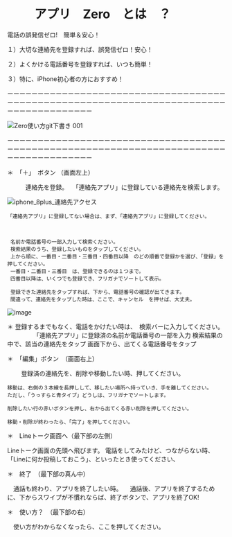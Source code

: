 # 　　 アプリ　Zero　とは　？

電話の誤発信ゼロ!　簡単＆安心！

１）大切な連絡先を登録すれば、誤発信ゼロ！安心！

２）よくかける電話番号を登録すれば、いつも簡単！

３）特に、iPhone初心者の方におすすめ！

ーーーーーーーーーーーーーーーーーーーーーーーーーーーーーーーーーーーーーーーーーーーーーーーーーーーーーーーーーーーーーーーーーーーーーーーーーーーーーーーーーーーーーー


![Zero使い方git下書き 001](https://user-images.githubusercontent.com/101084603/196901909-20fa5e5e-267d-4d10-bdc7-d4f32ccc70fc.jpeg)



ーーーーーーーーーーーーーーーーーーーーーーーーーーーーーーーーーーーーーーーーーーーーーーーーーーーーーーーーーーーーーーーーーーーーーーーーーーーーーーーーーーーーーー

＊　「＋」　ボタン （画面左上）

　　　連絡先を登録。
  　「連絡先アプリ」に登録している連絡先を検索します。
   
![iphone_8plus_連絡先アクセス](https://user-images.githubusercontent.com/101084603/194191267-df8a1fa8-23cb-4394-b7c4-b7ea6e051c6c.png)

    「連絡先アプリ」に登録してない場合は、まず、「連絡先アプリ」に登録してください。
    
    
    
     名前か電話番号の一部入力して検索ください。
     検索結果のうち、登録したいものをタップしてください。
     上から順に、一番目・二番目・三番目・四番目以降　のどの順番で登録かを選び、「登録」を押してください。
     一番目・二番目・三番目　は、登録できるのは１つまで。
     四番目以降は、いくつでも登録でき、フリガナでソートして表示。
     
     登録できた連絡先をタップすれば、下から、電話番号の確認が出てきます。
     間違って、連絡先をタップした時は、ここで、キャンセル　を押せば、大丈夫。
 
![image](https://user-images.githubusercontent.com/101084603/194691276-e413d99d-42f5-4a47-a712-536fe6a74373.png)
 
＊  登録するまでもなく、電話をかけたい時は、　検索バーに入力してください。
　　　　
    「連絡先アプリ」に登録済の名前か電話番号の一部を入力
    検索結果の中で、該当の連絡先をタップ
    画面下から、出てくる電話番号をタップ
   
   
＊　「編集」ボタン　（画面右上）

　　 登録済の連絡先を、削除や移動したい時、押してください。
   
    移動は、右側の３本線を長押しして、移したい場所へ持っていき、手を離してください。
    ただし、「うっすらと青タイプ」どうしは、フリガナでソートします。
    
    削除したい行の赤いボタンを押し、右から出てくる赤い削除を押してください。
    
    移動・削除が終わったら、「完了」を押してください。
    
   
＊　Lineトーク画面へ（最下部の左側）

   Lineトーク画面の先頭へ飛びます。
   電話をしてみたけど、つながらない時、「Lineに何か投稿しておこう」、といったとき使ってください、
   
   
＊　終了　（最下部の真ん中）

 　通話も終わり、アプリを終了したい時。
 　通話後、アプリを終了するために、下からスワイプが不慣れならば、終了ボタンで、アプリを終了OK!
 
 
＊　使い方？　（最下部の右）

 　使い方がわからなくなったら、ここを押してください。
　 
　　
   
   
   

      　
      
    　　
